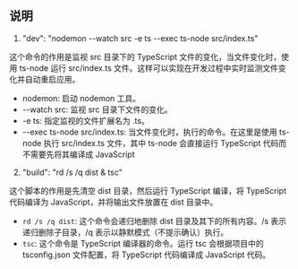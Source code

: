 ## 说明

1. "dev": "nodemon --watch src -e ts --exec ts-node src/index.ts"

这个命令的作用是监视 src 目录下的 TypeScript 文件的变化，当文件变化时，使用 ts-node 运行 src/index.ts 文件。这样可以实现在开发过程中实时监测文件变化并自动重启应用。

* nodemon: 启动 nodemon 工具。
* --watch src: 监视 src 目录下文件的变化。
* -e ts: 指定监视的文件扩展名为 .ts。
* --exec ts-node src/index.ts: 当文件变化时，执行的命令。在这里是使用 ts-node 执行 src/index.ts 文件，其中 ts-node 会直接运行 TypeScript 代码而不需要先将其编译成 JavaScript

2. "build": "rd /s /q dist & tsc"

这个脚本的作用是先清空 dist 目录，然后运行 TypeScript 编译，将 TypeScript 代码编译为 JavaScript，并将输出文件放置在 dist 目录中。

* `rd /s /q dist`: 这个命令会递归地删除 dist 目录及其下的所有内容。/s 表示递归删除子目录，/q 表示以静默模式（不提示确认）执行。
* `tsc`: 这个命令是 TypeScript 编译器的命令。运行 tsc 会根据项目中的 tsconfig.json 文件配置，将 TypeScript 代码编译成 JavaScript 代码。